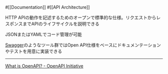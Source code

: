 #[[Documentation]] #[[API Architecture]]

HTTP APIの動作を記述するためのオープンで標準的な仕様。リクエストからレスポンスまでAPIのライフサイクルを説明できる

JSONまたはYAMLでコード管理が可能

[Swagger](https://swagger.io/)のようなツール群ではOpen API仕様をベースにドキュメンテーションやテストを用意に実装できる

---

[What is OpenAPI? - OpenAPI Initiative](https://www.openapis.org/what-is-openapi)